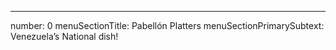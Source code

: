 ---
number: 0
menuSectionTitle: Pabellón Platters
menuSectionPrimarySubtext: Venezuela’s National dish!
